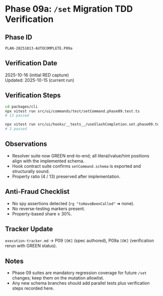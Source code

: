 # Phase 09a: `/set` Migration TDD Verification

## Phase ID
`PLAN-20251013-AUTOCOMPLETE.P09a`

## Verification Date
2025-10-16 (initial RED capture)  
Updated: 2025-10-15 (current run)

## Verification Steps

```bash
cd packages/cli
npx vitest run src/ui/commands/test/setCommand.phase09.test.ts
# 13 passed

npx vitest run src/ui/hooks/__tests__/useSlashCompletion.set.phase09.test.ts
# 3 passed
```

## Observations

- Resolver suite now GREEN end-to-end; all literal/value/hint positions align with the implemented schema.
- Hook contract suite confirms `setCommand.schema` is exported and structurally sound.
- Property ratio (4 / 13) preserved after implementation.

## Anti-Fraud Checklist

- No spy assertions detected (`rg "toHaveBeenCalled"` ➜ none).
- No reverse-testing markers present.
- Property-based share ≥ 30%.

## Tracker Update

`execution-tracker.md` → P09 `[OK]` (spec authored), P09a `[OK]` (verification rerun with GREEN status).

## Notes

- Phase 09 suites are mandatory regression coverage for future `/set` changes; keep them on the mutation allowlist.
- Any new schema branches should add parallel tests plus verification steps recorded here.
